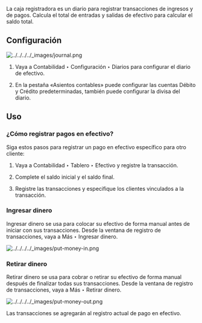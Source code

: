 La caja registradora es un diario para registrar transacciones de ingresos y de pagos. Calcula el total de entradas y salidas de efectivo para calcular el saldo total.

## Configuración[](https://www.odoo.com/documentation/17.0/es/applications/finance/accounting/bank/cash_register.html#configuration "Enlazar permanentemente con este título")

![../../../../_images/journal.png](https://www.odoo.com/documentation/17.0/es/_images/journal.png)

1. Vaya a Contabilidad ‣ Configuración ‣ Diarios para configurar el diario de efectivo.
    
2. En la pestaña «Asientos contables» puede configurar las cuentas Débito y Crédito predeterminadas, también puede configurar la divisa del diario.
    

## Uso[](https://www.odoo.com/documentation/17.0/es/applications/finance/accounting/bank/cash_register.html#usage "Enlazar permanentemente con este título")

### ¿Cómo registrar pagos en efectivo?[](https://www.odoo.com/documentation/17.0/es/applications/finance/accounting/bank/cash_register.html#how-to-register-cash-payments "Enlazar permanentemente con este título")

Siga estos pasos para registrar un pago en efectivo específico para otro cliente:

1. Vaya a Contabilidad ‣ Tablero ‣ Efectivo y registre la transacción.
    
2. Complete el saldo inicial y el saldo final.
    
3. Registre las transacciones y especifique los clientes vinculados a la transacción.
    

### Ingresar dinero[](https://www.odoo.com/documentation/17.0/es/applications/finance/accounting/bank/cash_register.html#put-money-in "Enlazar permanentemente con este título")

Ingresar dinero se usa para colocar su efectivo de forma manual antes de iniciar con sus transacciones. Desde la ventana de registro de transacciones, vaya a Más ‣ Ingresar dinero.

![../../../../_images/put-money-in.png](https://www.odoo.com/documentation/17.0/es/_images/put-money-in.png)

### Retirar dinero[](https://www.odoo.com/documentation/17.0/es/applications/finance/accounting/bank/cash_register.html#take-money-out "Enlazar permanentemente con este título")

Retirar dinero se usa para cobrar o retirar su efectivo de forma manual después de finalizar todas sus transacciones. Desde la ventana de registro de transacciones, vaya a Más ‣ Retirar dinero.

![../../../../_images/put-money-out.png](https://www.odoo.com/documentation/17.0/es/_images/put-money-out.png)

Las transacciones se agregarán al registro actual de pago en efectivo.